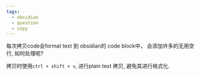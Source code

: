 ```yaml
---
tags:
  - obsidian
  - question
  - copy
---
```

每次拷贝code会format text 到 obsidian的 code block中， 会添加许多的无用空行, 如何处理呢?

拷贝时使用`ctrl + shift + v`, 进行plain text 拷贝, 避免其进行格式化.


